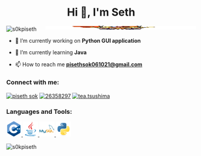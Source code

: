 
<h1 align="center">Hi 👋, I'm Seth</h1>
<img align="right" alt="kamen_rider_gaim" width="400" src="https://github.com/S0KPiseth/S0KPiseth/blob/main/kamen_rider_gaim_kachidoki_arms_by_robinosuke_d7gg0ae.gif" height="10" width="10">

<p align="left"> <img src="https://komarev.com/ghpvc/?username=s0kpiseth&label=Profile%20views&color=0e75b6&style=flat" alt="s0kpiseth" /> </p>

- 🔭 I’m currently working on **Python GUI application**

- 🌱 I’m currently learning **Java**

- 📫 How to reach me **pisethsok061021@gmail.com**

<h3 align="left">Connect with me:</h3>
<p align="left">
<a href="https://linkedin.com/in/piseth sok" target="blank"><img align="center" src="https://raw.githubusercontent.com/rahuldkjain/github-profile-readme-generator/master/src/images/icons/Social/linked-in-alt.svg" alt="piseth sok" height="30" width="40" /></a>
<a href="https://stackoverflow.com/users/26358297" target="blank"><img align="center" src="https://raw.githubusercontent.com/rahuldkjain/github-profile-readme-generator/master/src/images/icons/Social/stack-overflow.svg" alt="26358297" height="30" width="40" /></a>
<a href="https://fb.com/tea.tsushima" target="blank"><img align="center" src="https://raw.githubusercontent.com/rahuldkjain/github-profile-readme-generator/master/src/images/icons/Social/facebook.svg" alt="tea.tsushima" height="30" width="40" /></a>
</p>

<h3 align="left">Languages and Tools:</h3>
<p align="left"> <a href="https://www.w3schools.com/cpp/" target="_blank" rel="noreferrer"> <img src="https://raw.githubusercontent.com/devicons/devicon/master/icons/cplusplus/cplusplus-original.svg" alt="cplusplus" width="40" height="40"/> </a> <a href="https://www.java.com" target="_blank" rel="noreferrer"> <img src="https://raw.githubusercontent.com/devicons/devicon/master/icons/java/java-original.svg" alt="java" width="40" height="40"/> </a> <a href="https://www.mysql.com/" target="_blank" rel="noreferrer"> <img src="https://raw.githubusercontent.com/devicons/devicon/master/icons/mysql/mysql-original-wordmark.svg" alt="mysql" width="40" height="40"/> </a> <a href="https://www.python.org" target="_blank" rel="noreferrer"> <img src="https://raw.githubusercontent.com/devicons/devicon/master/icons/python/python-original.svg" alt="python" width="40" height="40"/> </a> </p>

<p><img align="center" src="https://github-readme-streak-stats.herokuapp.com/?user=s0kpiseth&" alt="s0kpiseth" /></p>
